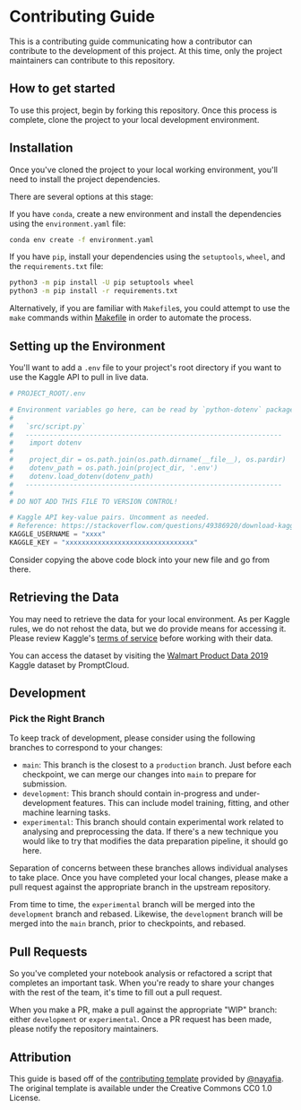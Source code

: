 # Contributing Guide

This is a contributing guide communicating how a contributor can contribute to the development of this project. At this time, only the project maintainers can contribute to this repository.

## How to get started

To use this project, begin by forking this repository. Once this process is complete, clone the project to your local development environment.

## Installation

Once you've cloned the project to your local working environment, you'll need to install the project dependencies.

There are several options at this stage:

If you have `conda`, create a new environment and install the dependencies using the `environment.yaml` file:

```bash
conda env create -f environment.yaml
```

If you have `pip`, install your dependencies using the `setuptools`, `wheel`, and the `requirements.txt` file:

```bash
python3 -m pip install -U pip setuptools wheel
python3 -m pip install -r requirements.txt
```

Alternatively, if you are familiar with `Makefile`s, you could attempt to use the `make` commands within [Makefile](Makefile) in order to automate the process.

## Setting up the Environment

You'll want to add a `.env` file to your project's root directory if you want to use the Kaggle API to pull in live data.

```python
# PROJECT_ROOT/.env

# Environment variables go here, can be read by `python-dotenv` package:
#
#   `src/script.py`
#   ----------------------------------------------------------------
#    import dotenv
#
#    project_dir = os.path.join(os.path.dirname(__file__), os.pardir)
#    dotenv_path = os.path.join(project_dir, '.env')
#    dotenv.load_dotenv(dotenv_path)
#   ----------------------------------------------------------------
#
# DO NOT ADD THIS FILE TO VERSION CONTROL!

# Kaggle API key-value pairs. Uncomment as needed.
# Reference: https://stackoverflow.com/questions/49386920/download-kaggle-dataset-by-using-python
KAGGLE_USERNAME = "xxxx"
KAGGLE_KEY = "xxxxxxxxxxxxxxxxxxxxxxxxxxxxxxxx"
```

Consider copying the above code block into your new file and go from there.

## Retrieving the Data

You may need to retrieve the data for your local environment. As per Kaggle rules, we do not rehost the data, but we do provide means for accessing it.  Please review Kaggle's [terms of service](https://www.kaggle.com/terms) before working with their data.

You can access the dataset by visiting the [Walmart Product Data 2019](https://www.kaggle.com/promptcloud/walmart-product-data-2019) Kaggle dataset by PromptCloud.

## Development

### Pick the Right Branch

To keep track of development, please consider using the following branches to correspond to your changes:

- `main`: This branch is the closest to a `production` branch. Just before each checkpoint, we can merge our changes into `main` to prepare for submission.
- `development`: This branch should contain in-progress and under-development features. This can include model training, fitting, and other machine learning tasks.
- `experimental`: This branch should contain experimental work related to analysing and preprocessing the data. If there's a new technique you would like to try that modifies the data preparation pipeline, it should go here.

Separation of concerns between these branches allows individual analyses to take place. Once you have completed your local changes, please make a pull request against the appropriate branch in the upstream repository.

From time to time, the `experimental` branch will be merged into the `development` branch and rebased. Likewise, the `development` branch will be merged into the `main` branch, prior to checkpoints, and rebased.

## Pull Requests

So you've completed your notebook analysis or refactored a script that completes an important task. When you're ready to share your changes with the rest of the team, it's time to fill out a pull request.

When you make a PR, make a pull against the appropriate "WIP" branch: either `development` or `experimental`. Once a PR request has been made, please notify the repository maintainers.

## Attribution

This guide is based off of the [contributing template](https://github.com/nayafia/contributing-template) provided by [@nayafia](https://github.com/nayafia). The original template is available under the Creative Commons CC0 1.0 License.
